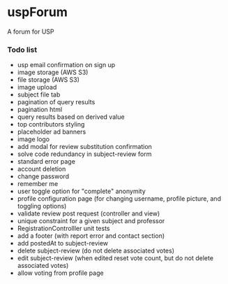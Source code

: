 # uspForum
A forum for USP

### Todo list
- usp email confirmation on sign up
- image storage (AWS S3)
- file storage (AWS S3)
- image upload
- subject file tab
- pagination of query results
- pagination html
- query results based on derived value
- top contributors styling
- placeholder ad banners
- image logo
- add modal for review substitution confirmation
- solve code redundancy in subject-review form
- standard error page
- account deletion
- change password
- remember me
- user toggle option for "complete" anonymity 
- profile configuration page (for changing username, profile picture, and toggling options)
- validate review post request (controller and view)
- unique constraint for a given subject and professor
- RegistrationControlller unit tests
- add a footer (with report error and contact section)
- add postedAt to subject-review
- delete subject-review (do not delete associated votes)
- edit subject-review (when edited reset vote count, but do not delete associated votes)
- allow voting from profile page